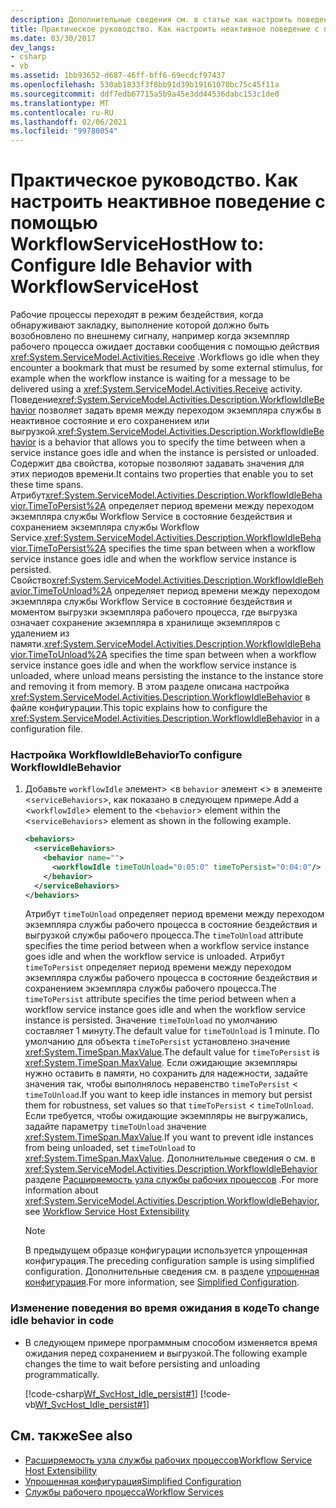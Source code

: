 ```yaml
---
description: Дополнительные сведения см. в статье как настроить поведение при простое с помощью WorkflowServiceHost.
title: Практическое руководство. Как настроить неактивное поведение с помощью WorkflowServiceHost
ms.date: 03/30/2017
dev_langs:
- csharp
- vb
ms.assetid: 1bb93652-d687-46ff-bff6-69ecdcf97437
ms.openlocfilehash: 530ab1833f3f8bb91d39b19161070bc75c45f11a
ms.sourcegitcommit: ddf7edb67715a5b9a45e3dd44536dabc153c1de0
ms.translationtype: MT
ms.contentlocale: ru-RU
ms.lasthandoff: 02/06/2021
ms.locfileid: "99780054"
---
```

# <a name="how-to-configure-idle-behavior-with-workflowservicehost"></a><span data-ttu-id="47c79-103">Практическое руководство. Как настроить неактивное поведение с помощью WorkflowServiceHost</span><span class="sxs-lookup"><span data-stu-id="47c79-103">How to: Configure Idle Behavior with WorkflowServiceHost</span></span>

<span data-ttu-id="47c79-104">Рабочие процессы переходят в режим бездействия, когда обнаруживают закладку, выполнение которой должно быть возобновлено по внешнему сигналу, например когда экземпляр рабочего процесса ожидает доставки сообщения с помощью действия <xref:System.ServiceModel.Activities.Receive> .</span><span class="sxs-lookup"><span data-stu-id="47c79-104">Workflows go idle when they encounter a bookmark that must be resumed by some external stimulus, for example when the workflow instance is waiting for a message to be delivered using a <xref:System.ServiceModel.Activities.Receive> activity.</span></span> <span data-ttu-id="47c79-105">Поведение<xref:System.ServiceModel.Activities.Description.WorkflowIdleBehavior> позволяет задать время между переходом экземпляра службы в неактивное состояние и его сохранением или выгрузкой.</span><span class="sxs-lookup"><span data-stu-id="47c79-105"><xref:System.ServiceModel.Activities.Description.WorkflowIdleBehavior> is a behavior that allows you to specify the time between when a service instance goes idle and when the instance is persisted or unloaded.</span></span> <span data-ttu-id="47c79-106">Содержит два свойства, которые позволяют задавать значения для этих периодов времени.</span><span class="sxs-lookup"><span data-stu-id="47c79-106">It contains two properties that enable you to set these time spans.</span></span> <span data-ttu-id="47c79-107">Атрибут<xref:System.ServiceModel.Activities.Description.WorkflowIdleBehavior.TimeToPersist%2A> определяет период времени между переходом экземпляра службы Workflow Service в состояние бездействия и сохранением экземпляра службы Workflow Service.</span><span class="sxs-lookup"><span data-stu-id="47c79-107"><xref:System.ServiceModel.Activities.Description.WorkflowIdleBehavior.TimeToPersist%2A> specifies the time span between when a workflow service instance goes idle and when the workflow service instance is persisted.</span></span> <span data-ttu-id="47c79-108">Свойство<xref:System.ServiceModel.Activities.Description.WorkflowIdleBehavior.TimeToUnload%2A> определяет период времени между переходом экземпляра службы Workflow Service в состояние бездействия и моментом выгрузки экземпляра рабочего процесса, где выгрузка означает сохранение экземпляра в хранилище экземпляров с удалением из памяти.</span><span class="sxs-lookup"><span data-stu-id="47c79-108"><xref:System.ServiceModel.Activities.Description.WorkflowIdleBehavior.TimeToUnload%2A> specifies the time span between when a workflow service instance goes idle and when the workflow service instance is unloaded, where unload means persisting the instance to the instance store and removing it from memory.</span></span> <span data-ttu-id="47c79-109">В этом разделе описана настройка <xref:System.ServiceModel.Activities.Description.WorkflowIdleBehavior> в файле конфигурации.</span><span class="sxs-lookup"><span data-stu-id="47c79-109">This topic explains how to configure the <xref:System.ServiceModel.Activities.Description.WorkflowIdleBehavior> in a configuration file.</span></span>  
  
### <a name="to-configure-workflowidlebehavior"></a><span data-ttu-id="47c79-110">Настройка WorkflowIdleBehavior</span><span class="sxs-lookup"><span data-stu-id="47c79-110">To configure WorkflowIdleBehavior</span></span>  
  
1. <span data-ttu-id="47c79-111">Добавьте `workflowIdle` элемент> <в `behavior` элемент <> в элементе <`serviceBehaviors`>, как показано в следующем примере.</span><span class="sxs-lookup"><span data-stu-id="47c79-111">Add a <`workflowIdle`> element to the <`behavior`> element within the <`serviceBehaviors`> element as shown in the following example.</span></span>  
  
    ```xml  
    <behaviors>  
      <serviceBehaviors>  
        <behavior name="">  
          <workflowIdle timeToUnload="0:05:0" timeToPersist="0:04:0"/>
        </behavior>  
      </serviceBehaviors>  
    </behaviors>  
    ```  
  
     <span data-ttu-id="47c79-112">Атрибут `timeToUnload` определяет период времени между переходом экземпляра службы рабочего процесса в состояние бездействия и выгрузкой службы рабочего процесса.</span><span class="sxs-lookup"><span data-stu-id="47c79-112">The `timeToUnload` attribute specifies the time period between when a workflow service instance goes idle and when the workflow service is unloaded.</span></span> <span data-ttu-id="47c79-113">Атрибут `timeToPersist` определяет период времени между переходом экземпляра службы рабочего процесса в состояние бездействия и сохранением экземпляра службы рабочего процесса.</span><span class="sxs-lookup"><span data-stu-id="47c79-113">The `timeToPersist` attribute specifies the time period between when a workflow service instance goes idle and when the workflow service instance is persisted.</span></span> <span data-ttu-id="47c79-114">Значение `timeToUnload` по умолчанию составляет 1 минуту.</span><span class="sxs-lookup"><span data-stu-id="47c79-114">The default value for `timeToUnload` is 1 minute.</span></span> <span data-ttu-id="47c79-115">По умолчанию для объекта `timeToPersist` установлено значение <xref:System.TimeSpan.MaxValue>.</span><span class="sxs-lookup"><span data-stu-id="47c79-115">The default value for `timeToPersist` is <xref:System.TimeSpan.MaxValue>.</span></span> <span data-ttu-id="47c79-116">Если ожидающие экземпляры нужно оставить в памяти, но сохранить для надежности, задайте значения так, чтобы выполнялось неравенство `timeToPersist` < `timeToUnload`.</span><span class="sxs-lookup"><span data-stu-id="47c79-116">If you want to keep idle instances in memory but persist them for robustness, set values so that `timeToPersist` < `timeToUnload`.</span></span> <span data-ttu-id="47c79-117">Если требуется, чтобы ожидающие экземпляры не выгружались, задайте параметру `timeToUnload` значение <xref:System.TimeSpan.MaxValue>.</span><span class="sxs-lookup"><span data-stu-id="47c79-117">If you want to prevent idle instances from being unloaded, set `timeToUnload` to <xref:System.TimeSpan.MaxValue>.</span></span> <span data-ttu-id="47c79-118">Дополнительные сведения о см. в <xref:System.ServiceModel.Activities.Description.WorkflowIdleBehavior> разделе [Расширяемость узла службы рабочих процессов](workflow-service-host-extensibility.md) .</span><span class="sxs-lookup"><span data-stu-id="47c79-118">For more information about <xref:System.ServiceModel.Activities.Description.WorkflowIdleBehavior>, see [Workflow Service Host Extensibility](workflow-service-host-extensibility.md)</span></span>  
  
    > [!NOTE]
    > <span data-ttu-id="47c79-119">В предыдущем образце конфигурации используется упрощенная конфигурация.</span><span class="sxs-lookup"><span data-stu-id="47c79-119">The preceding configuration sample is using simplified configuration.</span></span> <span data-ttu-id="47c79-120">Дополнительные сведения см. в разделе [упрощенная конфигурация](../simplified-configuration.md).</span><span class="sxs-lookup"><span data-stu-id="47c79-120">For more information, see [Simplified Configuration](../simplified-configuration.md).</span></span>  
  
### <a name="to-change-idle-behavior-in-code"></a><span data-ttu-id="47c79-121">Изменение поведения во время ожидания в коде</span><span class="sxs-lookup"><span data-stu-id="47c79-121">To change idle behavior in code</span></span>  
  
- <span data-ttu-id="47c79-122">В следующем примере программным способом изменяется время ожидания перед сохранением и выгрузкой.</span><span class="sxs-lookup"><span data-stu-id="47c79-122">The following example changes the time to wait before persisting and unloading programmatically.</span></span>  
  
     [!code-csharp[Wf_SvcHost_Idle_persist#1](../../../../samples/snippets/csharp/VS_Snippets_CFX/wf_svchost_idle_persist/cs/source.cs#1)]
     [!code-vb[Wf_SvcHost_Idle_persist#1](../../../../samples/snippets/visualbasic/VS_Snippets_CFX/wf_svchost_idle_persist/vb/source.vb#1)]  
  
## <a name="see-also"></a><span data-ttu-id="47c79-123">См. также</span><span class="sxs-lookup"><span data-stu-id="47c79-123">See also</span></span>

- [<span data-ttu-id="47c79-124">Расширяемость узла службы рабочих процессов</span><span class="sxs-lookup"><span data-stu-id="47c79-124">Workflow Service Host Extensibility</span></span>](workflow-service-host-extensibility.md)
- [<span data-ttu-id="47c79-125">Упрощенная конфигурация</span><span class="sxs-lookup"><span data-stu-id="47c79-125">Simplified Configuration</span></span>](../simplified-configuration.md)
- [<span data-ttu-id="47c79-126">Службы рабочего процесса</span><span class="sxs-lookup"><span data-stu-id="47c79-126">Workflow Services</span></span>](workflow-services.md)
